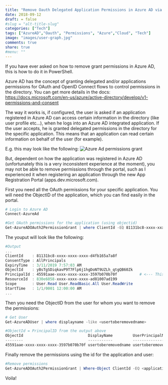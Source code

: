 ```yaml
---
title: "Remove Oauth Delegated Application Permissions in Azure AD via PowerShell"
date: 2018-09-12
draft: = false
#slug = "alt-title-slug"
categories: ["Tech"]
tags: ["AzureAD","Oauth", "Permissions", "Azure","Cloud", "Tech"]
image: "images/user-graph.jpg"
comments: true
share: true        
#menu: ""
---
```


If you have ever asked on how to remove grant permissions in Azure AD, this is how to do it in PowerShell.

<!--more-->

Azure AD has the concept of granting delegated and/or applications permissions for OAuth and OpenID Connect flows to control permissions in the directory.
You can get more details in the docs: https://docs.microsoft.com/en-us/azure/active-directory/develop/v1-permissions-and-consent

The way it works is, if configured, the user is asked if an application registered in Azure AD can access certain information in the directory (like user profile etc...), when he logs into an Azure AD integrated application. If the user accepts, he is granted delegated permissions in the directory for the specific application. This means that an application can read certain information on behalf of the user (for example).

E.g. this may look like the following:
![Azure Ad permissions grant](/images/tech/azure-ad-permissions-grant.jpg)

But, dependent on how the application was registered in Azure AD (unfortunately this is a very inconsistent experience at the moment), you may not be able to remove permissions through the portal, such as I experienced it when registering an application through the new App Registration Portal (apps.dev.microsoft.com).

First you need all the OAuth permissions for your specific application. You will need the ObjectID of the application, which you can find easily in the portal.

```powershell
# Login to Azure AD
Connect-AzureAd

#Get OAuth permissions for the application (using objectid)
Get-AzureADOAuth2PermissionGrant | where ClientId -EQ 81131bc8-xxxx-xxxx-xxxx-d4fb165a7a8f | fl *
```

The youput will look like the following:

```powershell
#Output
...
ClientId    : 81131bc8-xxxx-xxxx-xxxx-d4fb165a7a8f
ConsentType : AllPrincipals
ExpiryTime  : 3/11/2019 7:57:03 AM
ObjectId    : yBsTgSDiqkavP9T7Flp6j1hgDoNT9UZLh_qtgQB60Zk
PrincipalId : 45591aae-xxxx-xxxx-xxxx-3597b070b70f          # <--- This is the user Object-ID
ResourceId  : 830e6058-xxxx-xxxx-xxxx-ad81007ad199
Scope       : User.Read User.ReadBasic.All User.ReadWrite
StartTime   : 1/1/0001 12:00:00 AM
...
```

Then you need the ObjectID from the user for whom you want to remove the permissions:

```powershell
# Get User
Get-AzureADUser | where displayname -like <usertoberemovedname>

#ObjectId = PrincipalID from the output above
ObjectId                             DisplayName         UserPrincipalName                  UserType
--------                             -----------         -----------------                  --------
45591aae-xxxx-xxxx-xxxx-3597b070b70f usertoberemovedname usertoberemovedname@domain.com     Member 
```

Finally remove the permissions using the id for the application and user:

```powershell
#Remove permissions
Get-AzureADOAuth2PermissionGrant | Where-Object ClientId -EQ <application ClientId> | Where-Object PrincipalId -EQ <user ObjectId> | Remove-AzureADOAuth2PermissionGrant
```

Voila!